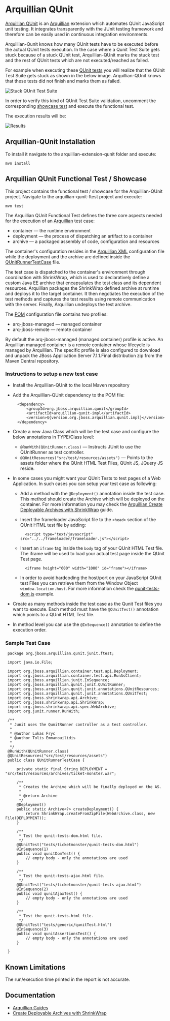 # Arquillian QUnit
[Arquillian QUnit](https://github.com/arquillian/arquillian-extension-qunit) is an [Arquillian](http://arquillian.org/) extension which automates QUnit JavaScript unit testing. It integrates transparently with the JUnit testing framework and therefore can be easily used in continuous integration environments.

Arquillian-Qunit knows how many QUnit tests have to be executed before the actual QUnit tests execution. In the case where a Qunit Test Suite gets stuck because of a stuck QUnit test, Arquillian-QUnit marks the stuck test and the rest of QUnit tests which are not executed/reached as failed.

For example when executing these [QUnit tests](https://github.com/arquillian/arquillian-extension-qunit/blob/master/arquillian-qunit-ftest/src/test/resources/assets/tests/ticketmonster/test-stuck.js) you will realize that the QUnit Test Suite gets stuck as shown in the below image. Arquillian-QUnit knows that these tests did not finish and marks them as failed.

![Stuck QUnit Test Suite](https://raw.github.com/tolis-e/readme-images/master/qunit-stuck-test.png)

In order to verify this kind of QUnit Test Suite validation, uncomment the corresponding [showcase test](https://github.com/arquillian/arquillian-extension-qunit/blob/master/arquillian-qunit-ftest/src/test/java/org/jboss/arquillian/qunit/junit/ftest/QUnitRunnerTestCase.java#L85) and execute the functional test.

The execution results will be:

![Results](https://raw.github.com/tolis-e/readme-images/master/arquillian-qunit-stuck-tests-report.png)

## Arquillian-QUnit Installation
To install it navigate to the arquillian-extension-qunit folder and execute:

    mvn install

## Arquillian QUnit Functional Test / Showcase
This project contains the functional test / showcase for the Arquillian-QUnit project. Navigate to the arquillian-qunit-ftest project and execute:

    mvn test
 
The Arquillian QUnit Functional Test defines the three core aspects needed for the execution of an [Arquillian](http://arquillian.org/) test case:

- container — the runtime environment
- deployment — the process of dispatching an artifact to a container
- archive — a packaged assembly of code, configuration and resources

The container's configuration resides in the [Arquillian XML](https://github.com/arquillian/arquillian-extension-qunit/blob/master/arquillian-qunit-ftest/src/test/resources/arquillian.xml) configuration file while the deployment and the archive are defined inside the [QUnitRunnerTestCase](https://github.com/arquillian/arquillian-extension-qunit/blob/master/arquillian-qunit-ftest/src/test/java/org/jboss/arquillian/qunit/junit/ftest/QUnitRunnerTestCase.java) file.

The test case is dispatched to the container's environment through coordination with ShrinkWrap, which is used to declaratively define a custom Java EE archive that encapsulates the test class and its dependent resources. Arquillian packages the ShrinkWrap defined archive at runtime and deploys it to the target container. It then negotiates the execution of the test methods and captures the test results using remote communication with the server. Finally, Arquillian undeploys the test archive.

The [POM](https://github.com/arquillian/arquillian-extension-qunit/blob/master/arquillian-qunit-ftest/pom.xml) configuration file contains two profiles:

* arq-jboss-managed — managed container 
* arq-jboss-remote — remote container

By default the arq-jboss-managed (managed container) profile is active. An Arquillian managed container is a remote container whose lifecycle is managed by Arquillian. The specific profile is also configured to download and unpack the JBoss Application Server 7.1.1.Final distribution zip from the Maven Central repository.

### Instructions to setup a new test case

* Install the Arquillian-QUnit to the local Maven repository
* Add the Arquillian-QUnit dependency to the POM file:
    
        <dependency>
            <groupId>org.jboss.arquillian.qunit</groupId>
            <artifactId>arquillian-qunit-impl</artifactId>
            <version>${version.org.jboss.arquillian.qunit.impl}</version>
        </dependency>

* Create a new Java Class which will be the test case and configure the below annotations in TYPE/Class level:
    * `@RunWith(QUnitRunner.class)` — Instructs JUnit to use the QUnitRunner as test controller.
    * `@QUnitResources("src/test/resources/assets")` — Points to the assets folder where the QUnit HTML Test Files, QUnit JS, JQuery JS reside.
* In some cases you might want your QUnit Tests to test pages of a Web Application. In such cases you can setup your test case as following:
    * Add a method with the `@Deployment()` annotation inside the test case. This method should create the Archive which will be deployed on the container. For more information you may check the [Arquillian Create Deployable Archives with ShrinkWrap](http://arquillian.org/guides/shrinkwrap_introduction/) guide.
    * Insert the frameloader JavaScript file to the `<head>` section of the QUnit HTML test file by adding:

            <script type="text/javascript" src="../../frameloader/frameloader.js"></script>
    * Insert an `iframe` tag inside the `body` tag of your QUnit HTML Test file. The iframe will be used to load your actual test page inside the QUnit Test page.
    
            <iframe height="600" width="1000" id="frame"></iframe>
    * In order to avoid hardcoding the host/port on your JavaScript QUnit test Files you can retrieve them from the Window Object `window.location.host`. For more information check the [qunit-tests-dom.js](https://github.com/arquillian/arquillian-extension-qunit/blob/master/arquillian-qunit-ftest/src/test/resources/assets/tests/ticketmonster/test-dom.js) example.
* Create as many methods inside the test case as the Qunit Test files you want to execute. Each method must have the `@QUnitTest()` annotation which points to a QUnit HTML Test file.
* In method level you can use the `@InSequence()` annotation to define the execution order.

### Sample Test Case

     package org.jboss.arquillian.qunit.junit.ftest;
     
     import java.io.File;
     
     import org.jboss.arquillian.container.test.api.Deployment;
     import org.jboss.arquillian.container.test.api.RunAsClient;
     import org.jboss.arquillian.junit.InSequence;
     import org.jboss.arquillian.qunit.junit.QUnitRunner;
     import org.jboss.arquillian.qunit.junit.annotations.QUnitResources;
     import org.jboss.arquillian.qunit.junit.annotations.QUnitTest;
     import org.jboss.shrinkwrap.api.Archive;
     import org.jboss.shrinkwrap.api.ShrinkWrap;
     import org.jboss.shrinkwrap.api.spec.WebArchive;
     import org.junit.runner.RunWith;
     
     /**
      * Junit uses the QunitRunner controller as a test controller.
      *
      * @author Lukas Fryc
      * @author Tolis Emmanouilidis
      *
      */
     @RunWith(QUnitRunner.class)
     @QUnitResources("src/test/resources/assets")
     public class QUnitRunnerTestCase {
     
         private static final String DEPLOYMENT = "src/test/resources/archives/ticket-monster.war";
     
         /**
          * Creates the Archive which will be finally deployed on the AS.
          *
          * @return Archive
          */
         @Deployment()
         public static Archive<?> createDeployment() {
             return ShrinkWrap.createFromZipFile(WebArchive.class, new File(DEPLOYMENT));
         }
     
         /**
          * Test the qunit-tests-dom.html file.
          */
         @QUnitTest("tests/ticketmonster/qunit-tests-dom.html")
         @InSequence(1)
         public void qunitDomTest() {
             // empty body - only the annotations are used
         }
     
         /**
          * Test the qunit-tests-ajax.html file.
          */
         @QUnitTest("tests/ticketmonster/qunit-tests-ajax.html")
         @InSequence(2)
         public void qunitAjaxTest() {
             // empty body - only the annotations are used
         }
     
         /**
          * Test the qunit-tests.html file.
          */
         @QUnitTest("tests/generic/qunitTest.html")
         @InSequence(3)
         public void qunitAssertionsTest() {
             // empty body - only the annotations are used
         }
     
     }
     
## Known Limitations
The run/execution time printed in the report  is not accurate.

## Documentation

* [Arquillian Guides](http://arquillian.org/guides/)
* [Create Deployable Archives with ShrinkWrap](http://arquillian.org/guides/shrinkwrap_introduction/)
